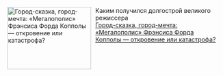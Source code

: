 <!--2025-01-09 10:47:48-->
<div class="yb">
  <div class="rss smaller1 kino_kino"><a href="https://www.kino-teatr.ru/kino/art/pr/7331/" title="Город-сказка, город-мечта: «Мегалополис» Фрэнсиса Форда Копполы — откровение или катастрофа?"><img src="https://www.kino-teatr.ru/art/1/3/7331/poster.jpg" width="196" height="147" align="left" hspace="5" style="margin: 0px 10px 0px 5px" alt="Город-сказка, город-мечта: «Мегалополис» Фрэнсиса Форда Копполы — откровение или катастрофа?"/></a>Каким получился долгострой великого режиссера <br><a class="light" href="https://www.kino-teatr.ru/kino/art/pr/7331/">Город-сказка, город-мечта: «Мегалополис» Фрэнсиса Форда Копполы — откровение или катастрофа?</a></div>
</div>
